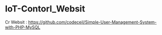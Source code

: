 # IoT-Contorl_Websit
Cr Websit : https://github.com/codeceil/Simple-User-Management-System-with-PHP-MySQL
